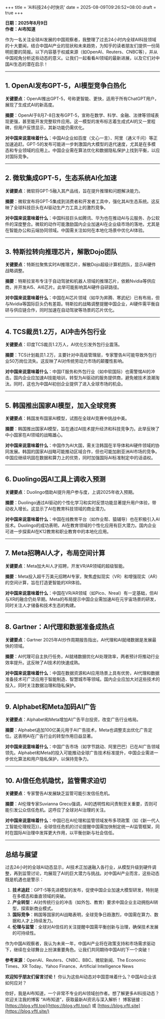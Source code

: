 +++
title = 'AI科技24小时快讯'
date = 2025-08-09T09:26:52+08:00
draft = true
+++

**日期：2025年8月9日**  
**作者：AI布知道**

作为一名关注全球AI发展的中国观察者，我整理了过去24小时内全球AI科技领域的十大要闻，结合中国AI产业的现状和未来趋势，为知乎的读者朋友们提供一份简明扼要的简报。以下内容基于权威来源（如OpenAI、Reuters、CNBC等），并从中国视角分析这些动态的意义。让我们一起看看AI领域的最新进展，以及它们对中国AI生态的潜在启示！

---

## 1. OpenAI发布GPT-5，AI模型竞争白热化
**关键要点**：OpenAI推出GPT-5，号称更智能、更快，适用于所有ChatGPT用户，展现了生成式AI的新高度。

**摘要**：OpenAI于8月7-8日发布GPT-5，宣称在数学、科学、金融、法律等领域表现更强，甚至能开发完整软件应用。这一模型的发布标志着生成式AI的又一里程碑，但用户反馈显示，其新功能仍需优化。

**对中国来说意味着什么**：中国AI企业如百度（文心一言）、阿里（通义千问）等正加速追赶。GPT-5的发布可能进一步刺激国内大模型的迭代速度，尤其是在多模态和专业领域的应用上。中国企业需在算法优化和数据隐私保护上找到平衡，以应对国际竞争。

---

## 2. 微软集成GPT-5，生态系统AI化加速
**关键要点**：微软将GPT-5融入其产品线，旨在提升推理和问题解决能力。

**摘要**：微软宣布将GPT-5集成到消费者和开发者工具中，强化其AI生态系统。这反映了全球科技巨头在AI驱动生产力工具上的激烈竞争。

**对中国来说意味着什么**：中国科技巨头如腾讯、华为也在推动AI与云服务、办公软件的深度整合。微软的动作可能激励国内企业加速AI在企业级市场的落地，尤其是在智能办公和云端协同领域。中国需关注如何在本地化场景中优化AI体验。

---

## 3. 特斯拉转向推理芯片，解散Dojo团队
**关键要点**：特斯拉聚焦实时AI推理芯片，解散Dojo超级计算机团队，显示AI硬件战略调整。

**摘要**：特斯拉宣布专注于自动驾驶和机器人领域的推理芯片，依赖Nvidia等供应商，并开发AI5、AI6芯片。此举可能影响其AI硬件自研路径。

**对中国来说意味着什么**：中国在AI芯片领域（如华为昇腾、寒武纪）已有布局，但与Nvidia等国际巨头仍有差距。特斯拉的战略调整提醒中国企业，AI硬件需平衡自研与供应链合作，同时加速在自动驾驶等场景的芯片优化。

---

## 4. TCS裁员1.2万，AI冲击外包行业
**关键要点**：印度TCS裁员1.2万人，AI优化引发外包行业震荡。

**摘要**：TCS计划裁员1.2万，主要针对中高级管理层，专家警告AI可能导致外包行业50万岗位流失。这反映了AI对传统劳动力市场的颠覆性影响。

**对中国来说意味着什么**：中国IT服务和外包行业（如中软国际）也需警惕AI的冲击。国内企业应加速AI技能培训，转型为AI驱动的服务提供商，避免被技术浪潮淘汰。同时，这也为中国AI初创企业提供了进入全球市场的机会。

---

## 5. 韩国推出国家AI模型，加入全球竞赛
**关键要点**：韩国发布国家AI模型，试图在全球AI竞赛中挑战中美。

**摘要**：韩国推出国家AI模型，旨在通过AI技术提升经济和科技竞争力。此举反映了中小国家在AI领域的战略雄心。

**对中国来说意味着什么**：中国作为AI大国，需关注韩国在半导体和AI硬件领域的协同发展。韩国的国家AI战略可能推动区域合作，但也可能加剧亚洲AI市场的竞争。中国应继续巩固在数据和算力上的优势，同时加强国际AI标准制定中的话语权。

---

## 6. Duolingo因AI工具上调收入预测
**关键要点**：Duolingo借助AI提升用户参与度，上调2025年收入预期。

**摘要**：Duolingo通过AI驱动的个性化学习和实时反馈功能显著提升用户体验，带动收入增长。这显示了AI在教育科技领域的商业潜力。

**对中国来说意味着什么**：中国在线教育平台（如作业帮、猿辅导）也在积极引入AI技术。Duolingo的成功表明，AI在教育领域的个性化应用有巨大潜力。国内企业可进一步探索AI在K12教育和职业教育中的本地化应用。

---

## 7. Meta招聘AI人才，布局空间计算
**关键要点**：Meta加大AI人才招聘，开发VR/AR领域的超级智能。

**摘要**：Meta投入超千万美元招聘AI专家，聚焦虚拟现实（VR）和增强现实（AR）的空间计算，旨在打造更智能的XR体验。

**对中国来说意味着什么**：中国在VR/AR领域（如Pico、Nreal）有一定基础，但AI与XR的融合仍处早期。Meta的布局提示中国企业需加速AI在元宇宙场景的研发，同时关注人才储备和技术生态的构建。

---

## 8. Gartner：AI代理和数据准备成热点
**关键要点**：Gartner 2025年AI炒作周期报告指出，AI代理和AI就绪数据是发展最快的领域。

**摘要**：AI代理可自主执行任务，AI就绪数据优化AI处理效率，两者预计将推动行业效率提升。这反映了AI技术的快速成熟。

**对中国来说意味着什么**：中国在数据资源和AI应用场景上具有优势，AI代理和数据准备技术可广泛应用于智能制造、智慧城市等领域。国内企业应加大对这些技术的投入，同时关注数据治理和隐私保护。

---

## 9. Alphabet和Meta加码AI广告
**关键要点**：Alphabet和Meta增加AI广告平台投资，改变广告行业格局。

**摘要**：Alphabet追加100亿美元用于AI广告技术，Meta也调整支出优化广告定位。这表明AI在广告行业的转型作用日益显著。

**对中国来说意味着什么**：中国广告市场（如字节跳动、阿里巴巴）已在AI广告领域领先。Alphabet和Meta的投入可能推动全球广告技术标准提升，中国企业需进一步优化算法和用户隐私保护，以保持竞争力。

---

## 10. AI信任危机隐忧，监管需求迫切
**关键要点**：专家警告AI发展缺乏监管可能引发信任危机。

**摘要**：AI伦理专家Suvianna Grecu强调，AI的透明性和问责制至关重要，否则可能引发公众信任危机。这呼应了全球对AI治理的关注。

**对中国来说意味着什么**：中国已在AI伦理和监管领域发布多项政策（如《新一代人工智能伦理规范》）。全球信任危机的讨论提醒中国需加快制定统一AI监管框架，同时在国际AI治理中发挥更大作用，以平衡创新与社会信任。

---

## 总结与展望
过去24小时的全球AI动态显示，AI技术正加速融入各行业，从模型升级到硬件调整，再到监管讨论，均展现了AI的巨大潜力与挑战。对中国AI产业而言，这些动态既是机遇也是警示：

1. **技术追赶**：GPT-5等先进模型的发布，促使中国企业加速大模型研发，特别是在多模态和垂直领域的突破。
2. **产业转型**：AI对传统行业的冲击（如外包、教育）要求中国企业主动拥抱AI转型，探索新商业模式。
3. **国际竞争**：韩国等国家的AI战略表明，全球竞争日趋激烈，中国需在算力、数据和人才上持续发力。
4. **伦理与监管**：全球对AI信任的关注提醒中国需平衡创新与治理，确保技术发展的可持续性。

作为中国AI观察者，我认为未来一年，中国AI产业将在政策支持和市场需求驱动下，继续在全球舞台上扮演重要角色。让我们共同期待中国AI的下一个突破！

**参考来源**：OpenAI、Reuters、CNBC、BBC、微软新闻、The Economic Times、XR Today、Yahoo Finance、Artificial Intelligence News

**欢迎知乎朋友们留言讨论！** 你认为这些AI动态对中国意味着什么？中国AI企业该如何应对？

你好，我是AI布知道，一个非常不专业的AI领域创作者。想了解更多AI科技动态？欢迎关注我的博客 “AI布知道”，获取最新AI资讯与深入解析！ 博客链接：[https://blog.vftl.top](https://blog.vftl.top/) 或 [https://blog.vftl.site](https://blog.vftl.site/)
